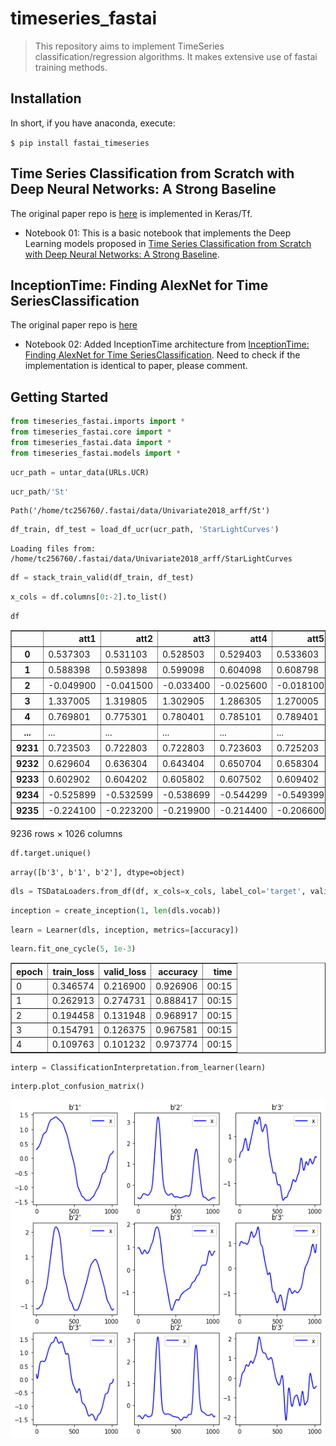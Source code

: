 # timeseries_fastai
> This repository aims to implement TimeSeries classification/regression algorithms. It makes extensive use of fastai training methods.


## Installation

In short, if you have anaconda, execute:

`$ pip install fastai_timeseries`

## Time Series Classification from Scratch with Deep Neural Networks: A Strong Baseline
The original paper repo is [here](https://github.com/cauchyturing/UCR_Time_Series_Classification_Deep_Learning_Baseline) is implemented in Keras/Tf.

- Notebook 01: This is a basic notebook that implements the Deep Learning models proposed in [Time Series Classification from Scratch with Deep Neural Networks: A Strong Baseline](https://arxiv.org/abs/1611.06455). 

## InceptionTime: Finding AlexNet for Time SeriesClassification
The original paper repo is [here](https://github.com/hfawaz/InceptionTime)

- Notebook 02: Added InceptionTime architecture from [InceptionTime: Finding AlexNet for Time SeriesClassification](https://arxiv.org/pdf/1909.04939.pdf). Need to check if the implementation is identical to paper, please comment.

## Getting Started

```python
from timeseries_fastai.imports import *
from timeseries_fastai.core import *
from timeseries_fastai.data import *
from timeseries_fastai.models import *
```

```python
ucr_path = untar_data(URLs.UCR)
```

```python
ucr_path/'St'
```




    Path('/home/tc256760/.fastai/data/Univariate2018_arff/St')



```python
df_train, df_test = load_df_ucr(ucr_path, 'StarLightCurves')
```

    Loading files from: /home/tc256760/.fastai/data/Univariate2018_arff/StarLightCurves


```python
df = stack_train_valid(df_train, df_test)
```

```python
x_cols = df.columns[0:-2].to_list()
```

```python
df
```




<div>
<style scoped>
    .dataframe tbody tr th:only-of-type {
        vertical-align: middle;
    }

    .dataframe tbody tr th {
        vertical-align: top;
    }

    .dataframe thead th {
        text-align: right;
    }
</style>
<table border="1" class="dataframe">
  <thead>
    <tr style="text-align: right;">
      <th></th>
      <th>att1</th>
      <th>att2</th>
      <th>att3</th>
      <th>att4</th>
      <th>att5</th>
      <th>att6</th>
      <th>att7</th>
      <th>att8</th>
      <th>att9</th>
      <th>att10</th>
      <th>...</th>
      <th>att1017</th>
      <th>att1018</th>
      <th>att1019</th>
      <th>att1020</th>
      <th>att1021</th>
      <th>att1022</th>
      <th>att1023</th>
      <th>att1024</th>
      <th>target</th>
      <th>valid_col</th>
    </tr>
  </thead>
  <tbody>
    <tr>
      <th>0</th>
      <td>0.537303</td>
      <td>0.531103</td>
      <td>0.528503</td>
      <td>0.529403</td>
      <td>0.533603</td>
      <td>0.540903</td>
      <td>0.551103</td>
      <td>0.564003</td>
      <td>0.579603</td>
      <td>0.597603</td>
      <td>...</td>
      <td>0.545903</td>
      <td>0.543903</td>
      <td>0.541003</td>
      <td>0.537203</td>
      <td>0.532303</td>
      <td>0.526403</td>
      <td>0.519503</td>
      <td>0.511403</td>
      <td>b'3'</td>
      <td>False</td>
    </tr>
    <tr>
      <th>1</th>
      <td>0.588398</td>
      <td>0.593898</td>
      <td>0.599098</td>
      <td>0.604098</td>
      <td>0.608798</td>
      <td>0.613397</td>
      <td>0.617797</td>
      <td>0.622097</td>
      <td>0.626097</td>
      <td>0.630097</td>
      <td>...</td>
      <td>0.246499</td>
      <td>0.256199</td>
      <td>0.266499</td>
      <td>0.277399</td>
      <td>0.288799</td>
      <td>0.300899</td>
      <td>0.313599</td>
      <td>0.326899</td>
      <td>b'3'</td>
      <td>False</td>
    </tr>
    <tr>
      <th>2</th>
      <td>-0.049900</td>
      <td>-0.041500</td>
      <td>-0.033400</td>
      <td>-0.025600</td>
      <td>-0.018100</td>
      <td>-0.010800</td>
      <td>-0.003800</td>
      <td>0.003000</td>
      <td>0.009600</td>
      <td>0.015900</td>
      <td>...</td>
      <td>-0.161601</td>
      <td>-0.149201</td>
      <td>-0.136401</td>
      <td>-0.123201</td>
      <td>-0.109701</td>
      <td>-0.095901</td>
      <td>-0.081701</td>
      <td>-0.067100</td>
      <td>b'1'</td>
      <td>False</td>
    </tr>
    <tr>
      <th>3</th>
      <td>1.337005</td>
      <td>1.319805</td>
      <td>1.302905</td>
      <td>1.286305</td>
      <td>1.270005</td>
      <td>1.254005</td>
      <td>1.238304</td>
      <td>1.223005</td>
      <td>1.208104</td>
      <td>1.193504</td>
      <td>...</td>
      <td>1.298505</td>
      <td>1.307705</td>
      <td>1.316505</td>
      <td>1.324905</td>
      <td>1.332805</td>
      <td>1.340205</td>
      <td>1.347005</td>
      <td>1.353205</td>
      <td>b'3'</td>
      <td>False</td>
    </tr>
    <tr>
      <th>4</th>
      <td>0.769801</td>
      <td>0.775301</td>
      <td>0.780401</td>
      <td>0.785101</td>
      <td>0.789401</td>
      <td>0.793301</td>
      <td>0.796801</td>
      <td>0.799901</td>
      <td>0.802601</td>
      <td>0.805101</td>
      <td>...</td>
      <td>0.744501</td>
      <td>0.747301</td>
      <td>0.750701</td>
      <td>0.754801</td>
      <td>0.759501</td>
      <td>0.765001</td>
      <td>0.771301</td>
      <td>0.778401</td>
      <td>b'3'</td>
      <td>False</td>
    </tr>
    <tr>
      <th>...</th>
      <td>...</td>
      <td>...</td>
      <td>...</td>
      <td>...</td>
      <td>...</td>
      <td>...</td>
      <td>...</td>
      <td>...</td>
      <td>...</td>
      <td>...</td>
      <td>...</td>
      <td>...</td>
      <td>...</td>
      <td>...</td>
      <td>...</td>
      <td>...</td>
      <td>...</td>
      <td>...</td>
      <td>...</td>
      <td>...</td>
      <td>...</td>
    </tr>
    <tr>
      <th>9231</th>
      <td>0.723503</td>
      <td>0.722803</td>
      <td>0.722803</td>
      <td>0.723603</td>
      <td>0.725203</td>
      <td>0.727403</td>
      <td>0.730303</td>
      <td>0.733903</td>
      <td>0.738003</td>
      <td>0.742803</td>
      <td>...</td>
      <td>0.671702</td>
      <td>0.675702</td>
      <td>0.680402</td>
      <td>0.686102</td>
      <td>0.692602</td>
      <td>0.700002</td>
      <td>0.708403</td>
      <td>0.717803</td>
      <td>b'3'</td>
      <td>True</td>
    </tr>
    <tr>
      <th>9232</th>
      <td>0.629604</td>
      <td>0.636304</td>
      <td>0.643404</td>
      <td>0.650704</td>
      <td>0.658304</td>
      <td>0.666204</td>
      <td>0.674304</td>
      <td>0.682504</td>
      <td>0.691004</td>
      <td>0.699604</td>
      <td>...</td>
      <td>0.603804</td>
      <td>0.603204</td>
      <td>0.602104</td>
      <td>0.600404</td>
      <td>0.598204</td>
      <td>0.595404</td>
      <td>0.592004</td>
      <td>0.588104</td>
      <td>b'3'</td>
      <td>True</td>
    </tr>
    <tr>
      <th>9233</th>
      <td>0.602902</td>
      <td>0.604202</td>
      <td>0.605802</td>
      <td>0.607502</td>
      <td>0.609402</td>
      <td>0.611402</td>
      <td>0.613502</td>
      <td>0.615902</td>
      <td>0.618302</td>
      <td>0.620902</td>
      <td>...</td>
      <td>0.544002</td>
      <td>0.549502</td>
      <td>0.555002</td>
      <td>0.560502</td>
      <td>0.566002</td>
      <td>0.571402</td>
      <td>0.576802</td>
      <td>0.582202</td>
      <td>b'1'</td>
      <td>True</td>
    </tr>
    <tr>
      <th>9234</th>
      <td>-0.525899</td>
      <td>-0.532599</td>
      <td>-0.538699</td>
      <td>-0.544299</td>
      <td>-0.549399</td>
      <td>-0.553999</td>
      <td>-0.558199</td>
      <td>-0.561899</td>
      <td>-0.565199</td>
      <td>-0.568099</td>
      <td>...</td>
      <td>-0.339999</td>
      <td>-0.364799</td>
      <td>-0.391999</td>
      <td>-0.421799</td>
      <td>-0.454199</td>
      <td>-0.489399</td>
      <td>-0.527399</td>
      <td>-0.568299</td>
      <td>b'2'</td>
      <td>True</td>
    </tr>
    <tr>
      <th>9235</th>
      <td>-0.224100</td>
      <td>-0.223200</td>
      <td>-0.219900</td>
      <td>-0.214400</td>
      <td>-0.206600</td>
      <td>-0.196800</td>
      <td>-0.185000</td>
      <td>-0.171300</td>
      <td>-0.155800</td>
      <td>-0.138600</td>
      <td>...</td>
      <td>-0.279800</td>
      <td>-0.273400</td>
      <td>-0.268500</td>
      <td>-0.265300</td>
      <td>-0.263800</td>
      <td>-0.264100</td>
      <td>-0.266300</td>
      <td>-0.270600</td>
      <td>b'3'</td>
      <td>True</td>
    </tr>
  </tbody>
</table>
<p>9236 rows × 1026 columns</p>
</div>



```python
df.target.unique()
```




    array([b'3', b'1', b'2'], dtype=object)



```python
dls = TSDataLoaders.from_df(df, x_cols=x_cols, label_col='target', valid_col='valid_col', bs=16)
```

```python
inception = create_inception(1, len(dls.vocab))
```

```python
learn = Learner(dls, inception, metrics=[accuracy])
```

```python
learn.fit_one_cycle(5, 1e-3)
```


<table border="1" class="dataframe">
  <thead>
    <tr style="text-align: left;">
      <th>epoch</th>
      <th>train_loss</th>
      <th>valid_loss</th>
      <th>accuracy</th>
      <th>time</th>
    </tr>
  </thead>
  <tbody>
    <tr>
      <td>0</td>
      <td>0.346574</td>
      <td>0.216900</td>
      <td>0.926906</td>
      <td>00:15</td>
    </tr>
    <tr>
      <td>1</td>
      <td>0.262913</td>
      <td>0.274731</td>
      <td>0.888417</td>
      <td>00:15</td>
    </tr>
    <tr>
      <td>2</td>
      <td>0.194458</td>
      <td>0.131948</td>
      <td>0.968917</td>
      <td>00:15</td>
    </tr>
    <tr>
      <td>3</td>
      <td>0.154791</td>
      <td>0.126375</td>
      <td>0.967581</td>
      <td>00:15</td>
    </tr>
    <tr>
      <td>4</td>
      <td>0.109763</td>
      <td>0.101232</td>
      <td>0.973774</td>
      <td>00:15</td>
    </tr>
  </tbody>
</table>


```python
interp = ClassificationInterpretation.from_learner(learn)
```





```python
interp.plot_confusion_matrix()
```


![png](docs/images/output_20_0.png)

